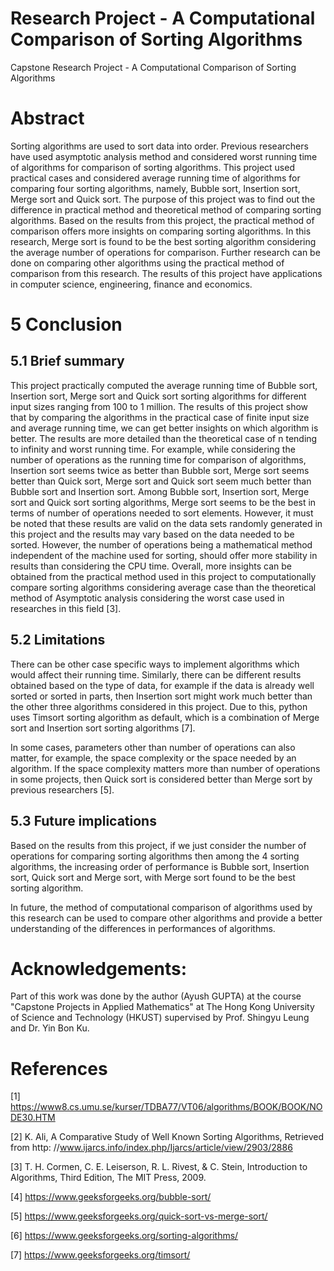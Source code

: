 # Research Project - A Computational Comparison of Sorting Algorithms
Capstone Research Project - A Computational Comparison of Sorting Algorithms

# Abstract

Sorting algorithms are used to sort data into order. Previous researchers have used asymptotic analysis method and considered worst running time of algorithms for comparison of sorting algorithms. This project used practical cases and considered average running time of algorithms for comparing four sorting algorithms, namely, Bubble sort, Insertion sort, Merge sort and Quick sort. The purpose of this project was to find out the difference in practical method and theoretical method of comparing sorting algorithms. Based on
the results from this project, the practical method of comparison offers more insights on comparing sorting algorithms. In this research, Merge sort is found to be the best sorting algorithm considering the average number of operations for comparison. Further research can be done on comparing other algorithms using the practical method of comparison from this research. The results of this project have applications in computer science, engineering, finance and economics.

# 5 Conclusion

## 5.1 Brief summary
This project practically computed the average running time of Bubble sort, Insertion sort, Merge sort and Quick sort sorting algorithms for different input sizes ranging from 100 to 1 million. The results of this project show that by comparing the algorithms in the practical case of finite input size and average running time, we can get better insights on which algorithm is better. The results are more detailed than the theoretical case of n tending to infinity and worst running time. For example, while considering the number of operations as the running time for comparison of algorithms, Insertion sort seems twice as better than Bubble sort, Merge sort seems better than Quick sort, Merge sort and Quick sort seem much better than Bubble sort and Insertion sort. Among Bubble sort, Insertion sort, Merge sort and Quick sort sorting algorithms, Merge sort seems to be the best in terms of number of operations needed to sort elements. However, it must be noted that these results are valid on the data sets randomly generated in this project and the results may vary based on the data needed to be sorted. However, the number of operations being a mathematical method independent of the machine used for sorting, should offer more stability in results than considering the CPU time. Overall, more insights can be obtained from the practical method used in this project to computationally compare sorting algorithms considering average case than the theoretical method of Asymptotic analysis considering the worst case used in researches in this field [3].
## 5.2 Limitations 
There can be other case specific ways to implement algorithms which would affect their running time. Similarly, there can be different results obtained based on the type of data, for example if the data is already well sorted or sorted in parts, then Insertion sort might work much better than the other three algorithms considered in this project. Due to this, python uses Timsort
sorting algorithm as default, which is a combination of Merge sort and Insertion sort sorting algorithms [7].

In some cases, parameters other than number of operations can also matter, for example, the space complexity or the space needed by an algorithm. If the space complexity matters more than number of operations in some projects, then Quick sort is considered better than Merge sort by previous researchers [5].
## 5.3 Future implications
Based on the results from this project, if we just consider the number of operations for comparing sorting algorithms then among the 4 sorting algorithms, the increasing order of performance is Bubble sort, Insertion sort, Quick sort and Merge sort, with Merge sort found to be the best
sorting algorithm. 

In future, the method of computational comparison of algorithms used by this research can be used to compare other algorithms and provide a better understanding of the differences in performances of algorithms.

# Acknowledgements:

Part of this work was done by the author (Ayush GUPTA) at the course "Capstone Projects in Applied Mathematics" at The Hong Kong University of Science and Technology (HKUST) supervised by Prof. Shingyu Leung and Dr. Yin Bon Ku.

# References

[1] https://www8.cs.umu.se/kurser/TDBA77/VT06/algorithms/BOOK/BOOK/NODE30.HTM

[2] K. Ali, A Comparative Study of Well Known Sorting Algorithms, Retrieved from http:
//www.ijarcs.info/index.php/Ijarcs/article/view/2903/2886

[3] T. H. Cormen, C. E. Leiserson, R. L. Rivest, & C. Stein, Introduction to Algorithms, Third Edition, The MIT Press, 2009.

[4] https://www.geeksforgeeks.org/bubble-sort/

[5] https://www.geeksforgeeks.org/quick-sort-vs-merge-sort/

[6] https://www.geeksforgeeks.org/sorting-algorithms/

[7] https://www.geeksforgeeks.org/timsort/
